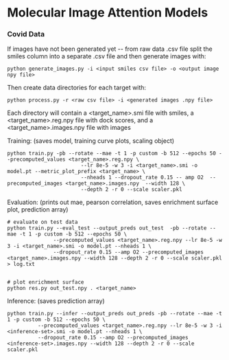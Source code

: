 # Molecular Image Attention Models



### Covid Data

If images have not been generated yet -- from raw data .csv file split the smiles column into a separate .csv file and then generate images with:
```
python generate_images.py -i <input smiles csv file> -o <output image npy file>
  ```
Then create data directories for each target with:
```
python process.py -r <raw csv file> -i <generated images .npy file>
```
Each directory will contain a <target_name>.smi file with smiles, a <target_name>.reg.npy file with dock scores, and a <target_name>.images.npy file with images

Training: (saves model, training curve plots, scaling object)
```
python train.py -pb --rotate --mae -t 1 -p custom -b 512 --epochs 50 --precomputed_values <target_name>.reg.npy \
                        --lr 8e-5 -w 3 -i <target_name>.smi -o model.pt --metric_plot_prefix <target_name> \
                        --nheads 1 --dropout_rate 0.15 -- amp O2  --precomputed_images <target_name>.images.npy  --width 128 \
                        --depth 2 -r 0 --scale scaler.pkl
```        

Evaluation: (prints out mae, pearson correlation, saves enrichment surface plot, prediction array)
```
# evaluate on test data                                                                                                             
python train.py --eval_test --output_preds out_test  -pb --rotate --mae -t 1 -p custom -b 512 --epochs 50 \ 
               --precomputed_values <target_name>.reg.npy --lr 8e-5 -w 3 -i <target_name>.smi -o model.pt --nheads 1 \
               --dropout_rate 0.15 --amp O2 --precomputed_images <target_name>.images.npy --width 128 --depth 2 -r 0 --scale scaler.pkl > log.txt
           

# plot enrichment surface                                                  
python res.py out_test.npy . <target_name>
 ```
 
 Inference: (saves prediction array)
 ```
python train.py --infer --output_preds out_preds -pb --rotate --mae -t 1 -p custom -b 512 --epochs 50 \
           --precomputed_values <target_name>.reg.npy --lr 8e-5 -w 3 -i <inference-set>.smi -o model.pt --nheads 1 \
           --dropout_rate 0.15 --amp O2 --precomputed_images <inference-set>.images.npy --width 128 --depth 2 -r 0 --scale scaler.pkl 
 ```
